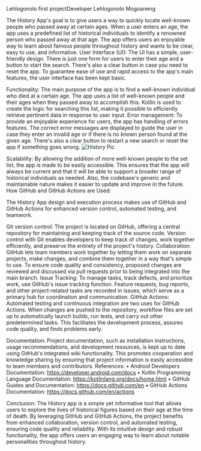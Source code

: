Lehlogonolo first projectDeveloper 
Lehlogonolo Mogoaneng


The History App's goal is to give users a way to quickly locate well-known people who passed away at certain ages. When a user enters an age, the app uses a predefined list of historical individuals to identify a renowned person who passed away at that age. The app offers users an enjoyable way to learn about famous people throughout history and wants to be clear, easy to use, and informative. 
User Interface (UI): The UI has a simple, user-friendly design. There is just one form for users to enter their age and a button to start the search. There's also a clear button in case you need to reset the app. To guarantee ease of use and rapid access to the app's main features, the user interface has been kept basic. 

Functionality: The main purpose of the app is to find a well-known individual who died at a certain age. The app uses a list of well-known people and their ages when they passed away to accomplish this. Kotlin is used to create the logic for searching this list, making it possible to efficiently retrieve pertinent data in response to user input.
Error management: To provide an enjoyable experience for users, the app has handling of errors features. The correct error messages are displayed to guide the user in case they enter an invalid age or if there is no known person found at the given age. There's also a clear button to restart a new search or reset the app if something goes wrong. 
![History Pic](https://github.com/ST10444782/ST10444782Lehlogonolo/assets/161002155/e611e62b-67d2-4f76-9ded-c70314c8316b)

Scalability: By allowing the addition of more well-known people to the set list, the app is made to be easily accessible. This ensures that the app will always be current and that it will be able to support a broader range of historical individuals as needed. Also, the codebase's generic and maintainable nature makes it easier to update and improve in the future.
How GitHub and GitHub Actions are Used: 

The History App design and execution process makes use of GitHub and GitHub Actions for enhanced version control, automated testing, and teamwork.


Git version control: The project is located on GitHub, offering a central repository for maintaining and keeping track of the source code. Version control with Git enables developers to keep track of changes, work together efficiently, and preserve the entirety of the project's history.
Collaboration: GitHub lets team members work together by letting them work on separate projects, make changes, and combine them together in a way that's simple to use. To ensure code quality and consistency, proposed changes are reviewed and discussed via pull requests prior to being integrated into the main branch. Issue Tracking: To manage tasks, track defects, and prioritize work, use GitHub's issue tracking function. Feature requests, bug reports, and other project-related tasks are recorded in issues, which serve as a primary hub for coordination and communication.
GitHub Actions: Automated testing and continuous integration are two uses for GitHub Actions. When changes are pushed to the repository, workflow files are set up to automatically launch builds, run tests, and carry out other predetermined tasks. This facilitates the development process, assures code quality, and finds problems early. 

Documentation: Project documentation, such as installation instructions, usage recommendations, and development resources, is kept up to date using GitHub's integrated wiki functionality. This promotes cooperation and knowledge sharing by ensuring that project information is easily accessible to team members and contributors.
References:
•	Android Developers Documentation: https://developer.android.com/docs
•	Kotlin Programming Language Documentation: https://kotlinlang.org/docs/home.html
•	GitHub Guides and Documentation: https://docs.github.com/en
•	GitHub Actions Documentation: https://docs.github.com/en/actions




Conclusion:
The History app is a simple yet informative tool that allows users to explore the lives of historical figures based on their age at the time of death. By leveraging GitHub and GitHub Actions, the project benefits from enhanced collaboration, version control, and automated testing, ensuring code quality and reliability. With its intuitive design and robust functionality, the app offers users an engaging way to learn about notable personalities throughout history.
